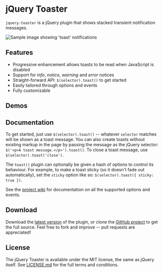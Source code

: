 # jQuery Toaster

`jquery-toaster` is a jQuery plugin that shows stacked transient notification messages. 

<img alt="Sample image showing 'toast' notifications" src="./docs/sample.png">
     
## Features

* Progressive enhancement allows toasts to be read when JavaScript is disabled
* Support for *info*, *notice*, *warning* and *error* notices
* Straight-forward API: `$(selector).toast()` to get started
* Easily tailored through options and events
* Fully customizable

## Demos

## Documentation

To get started, just use `$(selector).toast()` -- whatever `selector` matches will be shown as a toast message. You can also create toasts without existing markup in the page by passing the message as the jQuery selector: `$('<p>A toast message.</p>').toast()`. To close a toast message, use `$(selector).toast('close')`.

The `toast()` plugin can optionally be given a hash of options to control its behaviour. For example, to make a toast sticky (so it doesn't fade out automatically), set the `sticky` option like so: `$(selector).toast({ sticky: true })`.

See the [project wiki][] for documentation on all the supported options and events.

## Download

Download the [latest version][] of the plugin, or clone the [GitHub project][] to get the full source. Feel free to fork and improve -- pull requests are appreciated!

## License

The jQuery Toaster is available under the MIT license, the same as jQuery itself. See [LICENSE.md][] for the full terms and conditions.


  [project wiki]:     https://github.com/laurie71/jquery-toaster/wiki
  [latest version]:   https://github.com/laurie71/jquery-toaster/archives/v0.1.0
  [GitHub project]:   https://github.com/laurie71/jquery-toaser/
  [LICENSE.md]:       ./License.md